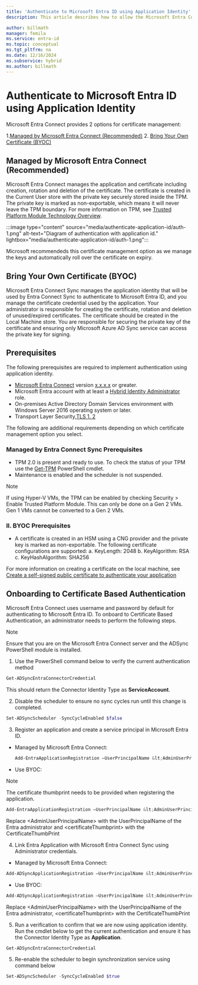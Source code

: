```yaml
---
title: 'Authenticate to Microsoft Entra ID using Application Identity'
description: This article describes how to allow the Microsoft Entra Connect application to authenticate with Microsoft Entra ID with modern, more secure credentials. 

author: billmath
manager: femila
ms.service: entra-id
ms.topic: conceptual
ms.tgt_pltfrm: na
ms.date: 12/16/2024
ms.subservice: hybrid
ms.author: billmath
---
```


# Authenticate to Microsoft Entra ID using Application Identity 

Microsoft Entra Connect provides 2 options for certificate management: 

1.[Managed by Microsoft Entra Connect (Recommended)](#managed-by-microsoft-entra-connect-recommended)
2. [Bring Your Own Certificate (BYOC)](#bring-your-own-certificate-byoc) 

## Managed by Microsoft Entra Connect (Recommended) 
Microsoft Entra Connect manages the application and certificate including creation, rotation and deletion of the certificate. The certificate is created in the Current User store with the private key securely stored inside the TPM. The private key is marked as non-exportable, which means it will never leave the TPM boundary. For more information on TPM, see [Trusted Platform Module Technology Overview](/windows/security/hardware-security/tpm/trusted-platform-module-overview). 

 :::image type="content" source="media/authenticate-application-id/auth-1.png" alt-text="Diagram of authentication with application id." lightbox="media/authenticate-application-id/auth-1.png":::

Microsoft recommendeds this certificate management option as we manage the keys and automatically roll over the certificate on expiry.

## Bring Your Own Certificate (BYOC) 

Microsoft Entra Connect Sync manages the application identity that will be used by Entra Connect Sync to authenticate to Microsoft Entra ID, and you manage the certificate credential used by the application. Your administrator is responsible for creating the certificate, rotation and deletion of unused/expired certificates. The certificate should be created in the Local Machine store. You are responsible for securing the private key of the certificate and ensuring only Microsoft Azure AD Sync service can access the private key for signing. 

## Prerequisites
The following prerequisites are required to implement authentication using application identity.

- [Microsoft Entra Connect](https://www.microsoft.com/download/details.aspx?id=47594) version [x.x.x.x](reference-connect-version-history.md) or greater.
- Microsoft Entra account with at least a [Hybrid Identity Administrator](../../role-based-access-control/permissions-reference.md#hybrid-identity-administrator) role.
- On-premises Active Directory Domain Services environment with Windows Server 2016 operating system or later. 
- Transport Layer Security,[TLS 1. 2](reference-connect-tls-enforcement.md)

The following are additional requirements depending on which certificate management option you select.

### Managed by Entra Connect Sync Prerequisites 
- TPM 2.0 is present and ready to use.  To check the status of your TPM use the [Get-TPM](/powershell/module/trustedplatformmodule/get-tpm?view=windowsserver2025-ps) PowerShell cmdlet.
- Maintenance is enabled and the scheduler is not suspended.

> [!NOTE]
> If using Hyper-V VMs, the TPM can be enabled by checking Security > Enable Trusted Platform Module. This can only be done on a Gen 2 VMs. Gen 1 VMs cannot be converted to a Gen 2 VMs. 

### II.	BYOC Prerequisites
- A certificate is created in an HSM using a CNG provider and the private key is marked as non-exportable. The following certificate configurations are supported:
    a.	KeyLength: 2048
    b.	KeyAlgorithm: RSA
    c.	KeyHashAlgorithm: SHA256

For more information on creating a certificate on the local machine, see [Create a self-signed public certificate to authenticate your application](/entra/identity-platform/howto-create-self-signed-certificate)

## Onboarding to Certificate Based Authentication
Microsoft Entra Connect uses username and password by default for authenticating to Microsoft Entra ID. To onboard to Certificate Based Authentication, an administrator needs to perform the following steps.

> [!NOTE]
> Ensure that you are on the Microsoft Entra Connect server and the ADSync PowerShell module is installed.

1. Use the PowerShell command below to verify the current authentication method
 
 ``` powershell
 Get-ADSyncEntraConnectorCredential
 ```
 This should return the Connector Identity Type as **ServiceAccount**. 

2. Disable the scheduler to ensure no sync cycles run until this change is completed.

 ``` powershell
Set-ADSyncScheduler -SyncCycleEnabled $false
 ```

3. Register an application and create a service principal in Microsoft Entra ID.

  - Managed by Microsoft Entra Connect:
    
     ``` powershell
     Add-EntraApplicationRegistration –UserPrincipalName &lt;AdminUserPrincipalName&gt;
     ```

  - Use BYOC:
  
  > [!NOTE] 
  > The certificate thumbprint needs to be provided when registering the application. 

   ``` powershell
   Add-EntraApplicationRegistration –UserPrincipalName &lt;AdminUserPrincipalName&gt; -CertificateThumbprint &lt;certificateThumbprint&gt;
   ```

Replace &lt;AdminUserPrincipalName&gt; with the UserPrincipalName of the Entra administrator and &lt;certificateThumbprint&gt; with the CertificateThumbPrint 

4. Link Entra Application with Microsoft Entra Connect Sync using Administrator credentials. 

  - Managed by Microsoft Entra Connect:
 ``` powershell
 Add-ADSyncApplicationRegistration –UserPrincipalName &lt;AdminUserPrincipalName&gt;
 ```
  - Use BYOC:
 
 ``` powershell
 Add-ADSyncApplicationRegistration –UserPrincipalName &lt;AdminUserPrincipalName&gt; -CertificateThumbprint &lt;certificateThumbprint&gt; 
 ```
Replace &lt;AdminUserPrincipalName&gt; with the UserPrincipalName of the Entra administrator, &lt;certificateThumbprint&gt; with the CertificateThumbPrint 

5. Run a verification to confirm that we are now using application identity. Run the cmdlet below to get the current authentication and ensure it has the Connector Identity Type as **Application**. 

 ``` powershell
 Get-ADSyncEntraConnectorCredential
 ```

5. Re-enable the scheduler to begin synchronization service using command below
 ``` powershell
 Set-ADSyncScheduler -SyncCycleEnabled $true
 ```